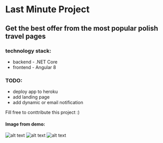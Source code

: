 ﻿# Last Minute Project
 
 ## Get the best offer from the most popular polish travel pages
 
 
 ### technology stack:
  - backend - .NET Core 
  - frontend - Angular 8

### TODO:
- deploy app to heroku
- add landing page
- add dynamic or email notification

Fill free to conttribute this project :)

#### Image from demo:
![alt text](https://i.imgur.com/YC0hw9G.png)
![alt text](https://imgur.com/PWeEVKH)
![alt text](https://imgur.com/urLWFjm)

